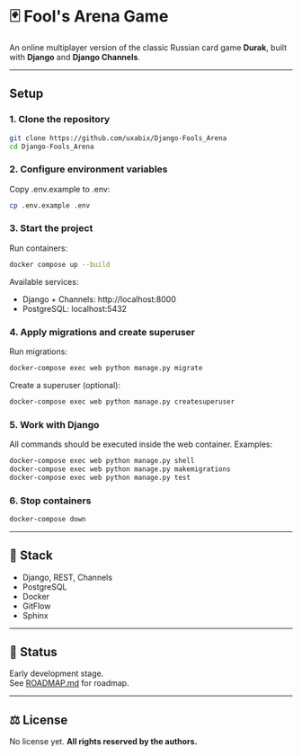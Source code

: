 # 🃏 Fool's Arena Game

An online multiplayer version of the classic Russian card game **Durak**, built with **Django** and **Django Channels**.  

---
## Setup
### 1. Clone the repository
```bash
git clone https://github.com/uxabix/Django-Fools_Arena
cd Django-Fools_Arena
```
### 2. Configure environment variables
Copy .env.example to .env:
```bash
cp .env.example .env
```
### 3. Start the project
Run containers:
```bash
docker compose up --build
```
Available services:
- Django + Channels: http://localhost:8000
- PostgreSQL: localhost:5432

### 4. Apply migrations and create superuser
Run migrations:
```bash
docker-compose exec web python manage.py migrate
```
Create a superuser (optional):
```bash
docker-compose exec web python manage.py createsuperuser
```


### 5. Work with Django
All commands should be executed inside the web container. Examples:
```bash
docker-compose exec web python manage.py shell
docker-compose exec web python manage.py makemigrations
docker-compose exec web python manage.py test
```

### 6. Stop containers
```bash
docker-compose down
```
---

## 🚀 Stack
- Django, REST, Channels  
- PostgreSQL  
- Docker  
- GitFlow  
- Sphinx  

---

## 📌 Status
Early development stage.  
See [ROADMAP.md](./ROADMAP.md) for roadmap.  

---

## ⚖️ License
No license yet. **All rights reserved by the authors.**
